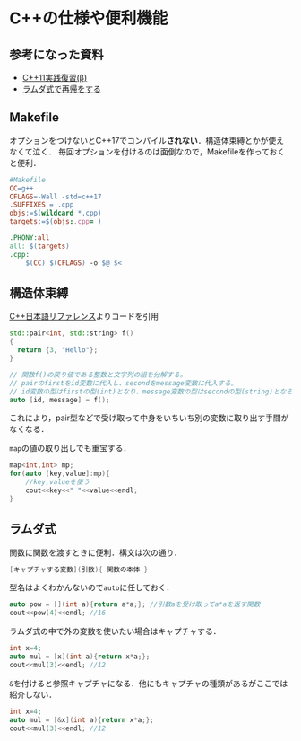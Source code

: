 # C++の仕様や便利機能


## 参考になった資料
- [C++11実践復習(β)](https://zenn.dev/tetsurom/books/restart-cpp11/viewer/range-for-loops)
- [ラムダ式で再帰をする](https://koturn.hatenablog.com/entry/2018/06/10/060000)

## Makefile
オプションをつけないとC++17でコンパイル**されない**．構造体束縛とかが使えなくて泣く．
毎回オプションを付けるのは面倒なので，Makefileを作っておくと便利．
```makefile
#Makefile
CC=g++
CFLAGS=-Wall -std=c++17
.SUFFIXES = .cpp
objs:=$(wildcard *.cpp)
targets:=$(objs:.cpp= )

.PHONY:all
all: $(targets)
.cpp:
	$(CC) $(CFLAGS) -o $@ $<
```

## 構造体束縛
[C++日本語リファレンス](https://cpprefjp.github.io/lang/cpp17/structured_bindings.html)よりコードを引用
```cpp
std::pair<int, std::string> f()
{
  return {3, "Hello"};
}

// 関数f()の戻り値である整数と文字列の組を分解する。
// pairのfirstをid変数に代入し、secondをmessage変数に代入する。
// id変数の型はfirstの型(int)となり、message変数の型はsecondの型(string)となる。
auto [id, message] = f();
```
これにより，pair型などで受け取って中身をいちいち別の変数に取り出す手間がなくなる．

`map`の値の取り出しでも重宝する．
```cpp
map<int,int> mp;
for(auto [key,value]:mp){
    //key,valueを使う
    cout<<key<<" "<<value<<endl;
}
```

## ラムダ式
関数に関数を渡すときに便利．構文は次の通り．
```cpp
[キャプチャする変数](引数){ 関数の本体 }
```
型名はよくわかんないので`auto`に任しておく．
```cpp
auto pow = [](int a){return a*a;}; //引数aを受け取ってa*aを返す関数
cout<<pow(4)<<endl; //16
```
ラムダ式の中で外の変数を使いたい場合はキャプチャする．
```cpp
int x=4;
auto mul = [x](int a){return x*a;};
cout<<mul(3)<<endl; //12
```
`&`を付けると参照キャプチャになる．他にもキャプチャの種類があるがここでは紹介しない．
```cpp
int x=4;
auto mul = [&x](int a){return x*a;};
cout<<mul(3)<<endl; //12
```




